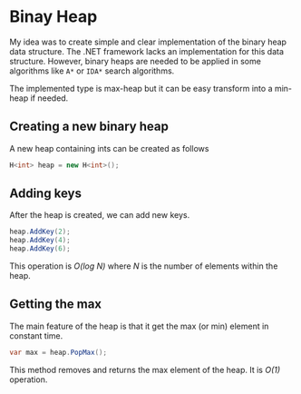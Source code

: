 # Binay Heap

My idea was to create simple and clear implementation of the binary heap data structure. The .NET framework lacks an implementation for this data structure. However, binary heaps are needed to be applied in some algorithms like `A*` or `IDA*` search algorithms.

The implemented type is max-heap but it can be easy transform into a min-heap if needed.


## Creating a new binary heap
A new heap containing ints can be created as follows
```C#
H<int> heap = new H<int>();
```

## Adding keys
After the heap is created, we can add new keys.
```C#
heap.AddKey(2);
heap.AddKey(4);
heap.AddKey(6);
```
This operation is  _O(log N)_ where _N_ is the number of elements within the heap.

## Getting the max
The main feature of the heap is that it get the max (or min) element in constant time.
```C#
var max = heap.PopMax();
```
This method removes and returns the max element of the heap. It is  _O(1)_ operation.
